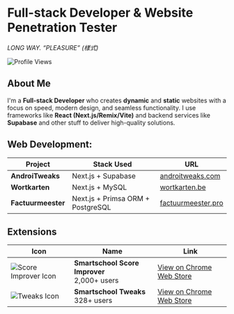 # **Full-stack Developer & Website Penetration Tester**  
*_LONG WAY. “PLEASURE” (樣式)_*  

![Profile Views](https://komarev.com/ghpvc/?username=alm0stethical)
## About Me
I'm a **Full-stack Developer** who creates **dynamic** and **static** websites with a focus on speed, modern design, and seamless functionality. I use frameworks like **React (Next.js/Remix/Vite)** and backend services like **Supabase** and other stuff to deliver high-quality solutions.  

## Web Development:
| Project                                   | Stack Used                  | URL                                                 |
|-------------------------------------------|-----------------------------|-----------------------------------------------------|
| **AndroiTweaks**                          | Next.js + Supabase          | [androitweaks.com](https://androitweaks.com/)       |
| **Wortkarten**                            | Next.js + MySQL             | [wortkarten.be](https://wortkarten.be/)             |
| **Factuurmeester**                            | Next.js + Primsa ORM + PostgreSQL             | [factuurmeester.pro](https://factuurmeester.pro/)             |

## Extensions
| Icon | Name | Link |
|------|------|------|
| ![Score Improver Icon](https://lh3.googleusercontent.com/2-2N-4K953FHiEEDf9Caw_5teqPNkwZlRC7K7ahaT5P4qRaZLIc3izztXDRDhgsz4u6kt5tOg8B6612yY7f03uWNtw=s60) | **Smartschool Score Improver**<br>2,000+ users | [View on Chrome Web Store](https://chromewebstore.google.com/detail/smartschool-score-improve/conifdhgbdkogpjbmjielkbciclfekif) |
| ![Tweaks Icon](https://lh3.googleusercontent.com/cVMw3n8koHMVI3D5MoPvjci3UQvspBqZWkYoqZ-5mmd9pV9Co9r9wlJIJAKdKSA1fSi6_zOwZCQLtwYcYtkd2_n57Q=s60) | **Smartschool Tweaks**<br>328+ users | [View on Chrome Web Store](https://chromewebstore.google.com/detail/smartschool-tweaks/nkapofkpgbkekifieeadkdnfnkbjpkpk) |
